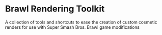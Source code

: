 # Brawl Rendering Toolkit
 A collection of tools and shortcuts to ease the creation of custom cosmetic renders for use with Super Smash Bros. Brawl game modifications
